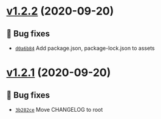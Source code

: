 # [v1.2.2](https://github.com/koj-co/prettierrc/compare/v1.2.1...v1.2.2) (2020-09-20)

## 🐛 Bug fixes
- [`d0a6b84`](https://github.com/koj-co/prettierrc/commit/d0a6b84)  Add package.json, package-lock.json to assets

# [v1.2.1](https://github.com/koj-co/prettierrc/compare/v1.2.0...v1.2.1) (2020-09-20)

## 🐛 Bug fixes
- [`3b282ce`](https://github.com/koj-co/prettierrc/commit/3b282ce)  Move CHANGELOG to root
